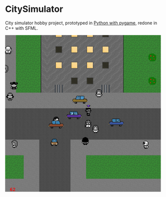 # CitySimulator
City simulator hobby project, prototyped in [Python with pygame](https://github.com/DomWilliams0/CitySimulator-python), 
redone in C++ with SFML.

![Screenshot](res/misc/screenshot.png)
